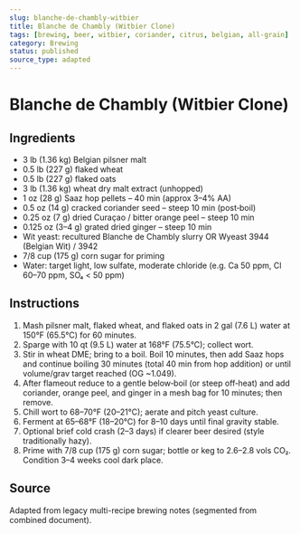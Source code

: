 ```yaml
---
slug: blanche-de-chambly-witbier
title: Blanche de Chambly (Witbier Clone)
tags: [brewing, beer, witbier, coriander, citrus, belgian, all-grain]
category: Brewing
status: published
source_type: adapted
---
```


# Blanche de Chambly (Witbier Clone)

## Ingredients

- 3 lb (1.36 kg) Belgian pilsner malt
- 0.5 lb (227 g) flaked wheat
- 0.5 lb (227 g) flaked oats
- 3 lb (1.36 kg) wheat dry malt extract (unhopped)
- 1 oz (28 g) Saaz hop pellets – 40 min (approx 3–4% AA)
- 0.5 oz (14 g) cracked coriander seed – steep 10 min (post‑boil)
- 0.25 oz (7 g) dried Curaçao / bitter orange peel – steep 10 min
- 0.125 oz (3–4 g) grated dried ginger – steep 10 min
- Wit yeast: recultured Blanche de Chambly slurry OR Wyeast 3944 (Belgian Wit) / 3942
- 7/8 cup (175 g) corn sugar for priming
- Water: target light, low sulfate, moderate chloride (e.g. Ca 50 ppm, Cl 60–70 ppm, SO₄ < 50 ppm)

## Instructions

1. Mash pilsner malt, flaked wheat, and flaked oats in 2 gal (7.6 L) water at 150°F (65.5°C) for 60 minutes.
2. Sparge with 10 qt (9.5 L) water at 168°F (75.5°C); collect wort.
3. Stir in wheat DME; bring to a boil. Boil 10 minutes, then add Saaz hops and continue boiling 30 minutes (total 40 min from hop addition) or until volume/grav target reached (OG ~1.049).
4. After flameout reduce to a gentle below‑boil (or steep off‑heat) and add coriander, orange peel, and ginger in a mesh bag for 10 minutes; then remove.
5. Chill wort to 68–70°F (20–21°C); aerate and pitch yeast culture.
6. Ferment at 65–68°F (18–20°C) for 8–10 days until final gravity stable.
7. Optional brief cold crash (2–3 days) if clearer beer desired (style traditionally hazy).
8. Prime with 7/8 cup (175 g) corn sugar; bottle or keg to 2.6–2.8 vols CO₂. Condition 3–4 weeks cool dark place.

## Source

Adapted from legacy multi-recipe brewing notes (segmented from combined document).
